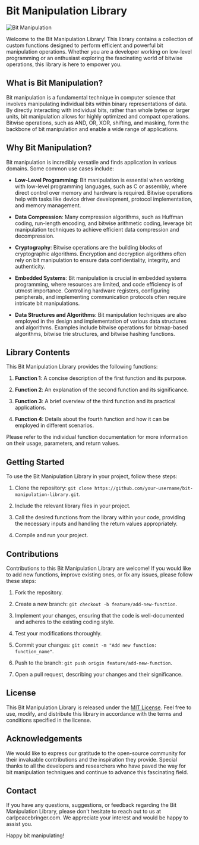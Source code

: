 # Bit Manipulation Library

![Bit Manipulation](https://example.com/bit_manipulation.png)

Welcome to the Bit Manipulation Library! This library contains a collection of custom functions designed to perform efficient and powerful bit manipulation operations. Whether you are a developer working on low-level programming or an enthusiast exploring the fascinating world of bitwise operations, this library is here to empower you.

## What is Bit Manipulation?

Bit manipulation is a fundamental technique in computer science that involves manipulating individual bits within binary representations of data. By directly interacting with individual bits, rather than whole bytes or larger units, bit manipulation allows for highly optimized and compact operations. Bitwise operations, such as AND, OR, XOR, shifting, and masking, form the backbone of bit manipulation and enable a wide range of applications.

## Why Bit Manipulation?

Bit manipulation is incredibly versatile and finds application in various domains. Some common use cases include:

- **Low-Level Programming**: Bit manipulation is essential when working with low-level programming languages, such as C or assembly, where direct control over memory and hardware is required. Bitwise operations help with tasks like device driver development, protocol implementation, and memory management.

- **Data Compression**: Many compression algorithms, such as Huffman coding, run-length encoding, and bitwise arithmetic coding, leverage bit manipulation techniques to achieve efficient data compression and decompression.

- **Cryptography**: Bitwise operations are the building blocks of cryptographic algorithms. Encryption and decryption algorithms often rely on bit manipulation to ensure data confidentiality, integrity, and authenticity.

- **Embedded Systems**: Bit manipulation is crucial in embedded systems programming, where resources are limited, and code efficiency is of utmost importance. Controlling hardware registers, configuring peripherals, and implementing communication protocols often require intricate bit manipulations.

- **Data Structures and Algorithms**: Bit manipulation techniques are also employed in the design and implementation of various data structures and algorithms. Examples include bitwise operations for bitmap-based algorithms, bitwise trie structures, and bitwise hashing functions.

## Library Contents

This Bit Manipulation Library provides the following functions:

1. **Function 1**: A concise description of the first function and its purpose.

2. **Function 2**: An explanation of the second function and its significance.

3. **Function 3**: A brief overview of the third function and its practical applications.

4. **Function 4**: Details about the fourth function and how it can be employed in different scenarios.

Please refer to the individual function documentation for more information on their usage, parameters, and return values.

## Getting Started

To use the Bit Manipulation Library in your project, follow these steps:

1. Clone the repository: `git clone https://github.com/your-username/bit-manipulation-library.git`.

2. Include the relevant library files in your project.

3. Call the desired functions from the library within your code, providing the necessary inputs and handling the return values appropriately.

4. Compile and run your project.

## Contributions

Contributions to this Bit Manipulation Library are welcome! If you would like to add new functions, improve existing ones, or fix any issues, please follow these steps:

1. Fork the repository.

2. Create a new branch: `git checkout -b feature/add-new-function`.

3. Implement your changes, ensuring that the code is well-documented and adheres to the existing coding style.

4. Test your modifications thoroughly.

5. Commit your changes: `git commit -m "Add new function: function_name"`.

6. Push to the branch: `git push origin feature/add-new-function`.

7. Open a pull request, describing your changes and their significance.

## License

This Bit Manipulation Library is released under the [MIT License](https://opensource.org/licenses/MIT). Feel free to use, modify, and distribute this library in accordance with the terms and conditions specified in the license.

## Acknowledgements

We would like to express our gratitude to the open-source community for their invaluable contributions and the inspiration they provide. Special thanks to all the developers and researchers who have paved the way for bit manipulation techniques and continue to advance this fascinating field.

## Contact

If you have any questions, suggestions, or feedback regarding the Bit Manipulation Library, please don't hesitate to reach out to us at carlpeacebringer.com. We appreciate your interest and would be happy to assist you.

Happy bit manipulating!
